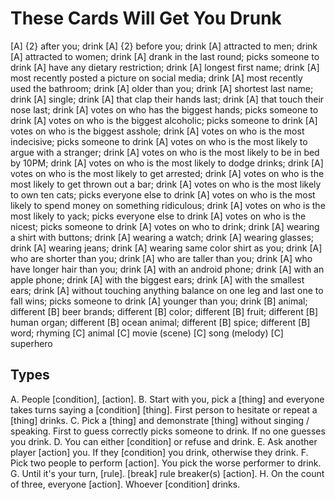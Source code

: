 # These Cards Will Get You Drunk

[A] {2} after you; drink
[A] {2} before you; drink
[A] attracted to men; drink
[A] attracted to women; drink
[A] drank in the last round; picks someone to drink
[A] have any dietary restriction; drink
[A] longest first name; drink
[A] most recently posted a picture on social media; drink
[A] most recently used the bathroom; drink
[A] older than you; drink
[A] shortest last name; drink
[A] single; drink
[A] that clap their hands last; drink
[A] that touch their nose last; drink
[A] votes on who has the biggest hands; picks someone to drink
[A] votes on who is the biggest alcoholic; picks someone to drink
[A] votes on who is the biggest asshole; drink
[A] votes on who is the most indecisive; picks someone to drink
[A] votes on who is the most likely to argue with a stranger; drink
[A] votes on who is the most likely to be in bed by 10PM; drink
[A] votes on who is the most likely to dodge drinks; drink
[A] votes on who is the most likely to get arrested; drink
[A] votes on who is the most likely to get thrown out a bar; drink
[A] votes on who is the most likely to own ten cats; picks everyone else to drink
[A] votes on who is the most likely to spend money on something ridiculous; drink
[A] votes on who is the most likely to yack; picks everyone else to drink
[A] votes on who is the nicest; picks someone to drink
[A] votes on who to drink; drink
[A] wearing a shirt with buttons; drink
[A] wearing a watch; drink
[A] wearing glasses; drink
[A] wearing jeans; drink
[A] wearing same color shirt as you; drink
[A] who are shorter than you; drink
[A] who are taller than you; drink
[A] who have longer hair than you; drink
[A] with an android phone; drink
[A] with an apple phone; drink
[A] with the biggest ears; drink
[A] with the smallest ears; drink
[A] without touching anything balance on one leg and last one to fall wins; picks someone to drink
[A] younger than you; drink
[B] animal; different
[B] beer brands; different
[B] color; different
[B] fruit; different
[B] human organ; different
[B] ocean animal; different
[B] spice; different
[B] word; rhyming
[C] animal
[C] movie (scene)
[C] song (melody)
[C] superhero

## Types

A. People [condition], [action].
B. Start with you, pick a [thing] and everyone takes turns saying a [condition] [thing]. First person to hesitate or repeat a [thing] drinks.
C. Pick a [thing] and demonstrate [thing] without singing / speaking. First to guess correctly picks someone to drink. If no one guesses you drink.
D. You can either [condition] or refuse and drink.
E. Ask another player [action] you. If they [condition] you drink, otherwise they drink.
F. Pick two people to perform [action]. You pick the worse performer to drink.
G. Until it's your turn, [rule]. [break] rule breaker(s) [action].
H. On the count of three, everyone [action]. Whoever [condition] drinks.
